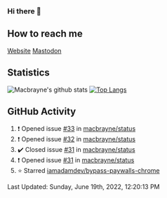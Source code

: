 ### Hi there 👋
## How to reach me
[Website](https://macbrayne.de)
[Mastodon](https://norden.social/@florentin)
<!--
Missing: Email
-->
## Statistics
![Macbrayne's github stats](https://github-readme-stats.vercel.app/api?username=macbrayne&count_private=true&show_icons=true&hide_rank=true&custom_title=macbrayne's%20GitHub%20Stats)
[![Top Langs](https://github-readme-stats.vercel.app/api/top-langs/?username=macbrayne&exclude_repo=liftron&layout=compact)](https://github.com/anuraghazra/github-readme-stats)
## GitHub Activity

<!--RECENT_ACTIVITY:start-->
1. ❗️ Opened issue [#33](https://github.com/macbrayne/status/issues/33) in [macbrayne/status](https://github.com/macbrayne/status)
2. ❗️ Opened issue [#32](https://github.com/macbrayne/status/issues/32) in [macbrayne/status](https://github.com/macbrayne/status)
3. ✔️ Closed issue [#31](https://github.com/macbrayne/status/issues/31) in [macbrayne/status](https://github.com/macbrayne/status)
4. ❗️ Opened issue [#31](https://github.com/macbrayne/status/issues/31) in [macbrayne/status](https://github.com/macbrayne/status)
5. ⭐ Starred [iamadamdev/bypass-paywalls-chrome](https://github.com/iamadamdev/bypass-paywalls-chrome)
<!--RECENT_ACTIVITY:end-->

<!--RECENT_ACTIVITY:last_update-->
Last Updated: Sunday, June 19th, 2022, 12:20:13 PM
<!--RECENT_ACTIVITY:last_update_end-->


<!--
**macbrayne/macbrayne** is a ✨ _special_ ✨ repository because its `README.md` (this file) appears on your GitHub profile.

Here are some ideas to get you started:

- 🔭 I’m currently working on ...
- 🌱 I’m currently learning ...
- 👯 I’m looking to collaborate on ...
- 🤔 I’m looking for help with ...
- 💬 Ask me about ...
- 📫 How to reach me: ...
- 😄 Pronouns: ...
- ⚡ Fun fact: ...
-->
